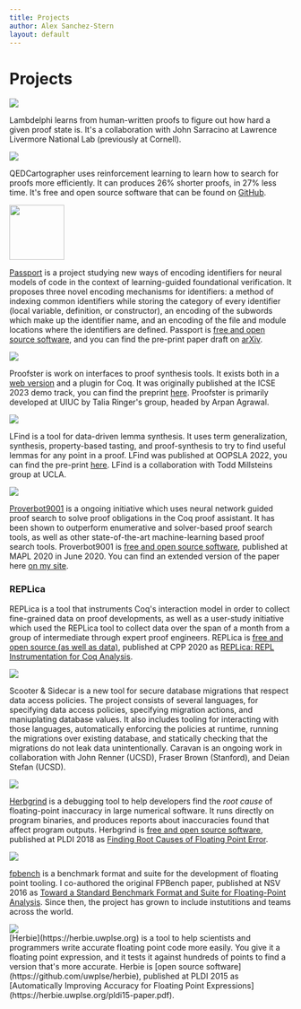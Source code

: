 ```yaml
---
title: Projects
author: Alex Sanchez-Stern
layout: default
---
```


Projects
========
<div markdown="1" class="project">
<img src="{{ site.url }}{{ site.baseurl }}/images/lambdelphi.png" class="projectlogo"/>

<div markdown="1" class="projectdesc">

Lambdelphi learns from human-written proofs to figure out how hard a
given proof state is. It's a collaboration with John Sarracino at
Lawrence Livermore National Lab (previously at Cornell).

</div>
</div>
<div markdown="1" class="project">
<img src="{{ site.url }}{{ site.baseurl }}/images/qedcartographer-logo.png" class="projectlogo"/>

<div markdown="1" class="projectdesc">

QEDCartographer uses reinforcement learning to learn how to search for
proofs more efficiently. It can produces 26% shorter proofs, in 27%
less time. It's free and open source software that can be found on
[GitHub](https://github.com/UCSD-PL/proverbot9001/tree/qedcartographer).

</div>
</div>

<div markdown="1" class="project">
<img src="{{ site.url }}{{ site.baseurl }}/images/passport.png" style="height:7em;width:auto;" class="projectlogo"/>

<div markdown="1" class="projectdesc">

[Passport](https://github.com/LASER-UMASS/Passport/) is a project
studying new ways of encoding identifiers for neural models of code in
the context of learning-guided foundational verification. It proposes
three novel encoding mechanisms for identifiers: a method of indexing
common identifiers while storing the category of every identifier
(local variable, definition, or constructor), an encoding of the
subwords which make up the identifier name, and an encoding of the
file and module locations where the identifiers are defined. Passport
is [free and open source
software](https://github.com/LASER-UMASS/Passport/), and you can find
the pre-print paper draft on
[arXiv](https://arxiv.org/abs/2204.10370).
</div>
</div>
<div markdown="1" class="project">
<img src="{{ site.url }}{{ site.baseurl }}/images/proofster.png", class="projectlogo"/>
<div markdown="1" class="projectdesc">

Proofster is work on interfaces to proof synthesis tools. It exists
both in a [web version](https://proofster.cs.umass.edu) and a plugin
for Coq. It was originally published at the ICSE 2023 demo track, you
can find the preprint [here](papers/proofster.pdf). Proofster is
primarily developed at UIUC by Talia Ringer's group, headed by Arpan
Agrawal.

</div>
</div>

<div markdown="1" class="project">
<img src="{{ site.url }}{{ site.baseurl }}/images/lfind.png", class="projectlogo"/>
<div markdown="1" class="projectdesc">

LFind is a tool for data-driven lemma synthesis. It uses term
generalization, synthesis, property-based tasting, and proof-synthesis
to try to find useful lemmas for any point in a proof. LFind was
published at OOPSLA 2022, you can find the pre-print
[here](papers/lfind-oopsla22-preprint.pdf). LFind is a collaboration
with Todd Millsteins group at UCLA.

</div>
</div>

<div markdown="1" class="project">

<img src="https://proverbot9001.ucsd.edu/images/proverbot9001-logo-with-text.png" class="projectlogo"/>

<div markdown="1" class="projectdesc">

[Proverbot9001](https://proverbot9001.ucsd.edu) is a ongoing initiative
which uses neural network guided proof search to solve proof
obligations in the Coq proof assistant. It has been shown to
outperform enumerative and solver-based proof search tools, as well as
other state-of-the-art machine-learning based proof search
tools. Proverbot9001 is [free and open source
software](https://github.com/UCSD-PL/proverbot9001), published at MAPL
2020 in June 2020. You can find an extended version of the paper here
[on my site](papers/proverbot9001.pdf).

</div>
</div>

### REPLica

REPLica is a tool that instruments Coq's interaction model in order to
collect fine-grained data on proof developments, as well as a
user-study initiative which used the REPLica tool to collect data over
the span of a month from a group of intermediate through expert proof
engineers. REPLica is [free and open source (as well as
data)](https://github.com/uwplse/coq-change-analytics), published at
CPP 2020 as [REPLica: REPL Instrumentation for Coq
Analysis](papers/replica.pdf).

<div markdown="1" class="project">
<img src="{{ site.url }}{{ site.baseurl }}/images/caravan-placeholder-logo.png" class="projectlogo"/>

<div markdown="1" class="projectdesc">

Scooter & Sidecar is a new tool for secure database migrations that
respect data access policies. The project consists of several
languages, for specifying data access policies, specifying migration
actions, and maniuplating database values. It also includes tooling
for interacting with those languages, automatically enforcing the
policies at runtime, running the migrations over existing database,
and statically checking that the migrations do not leak data
unintentionally. Caravan is an ongoing work in collaboration with John
Renner (UCSD), Fraser Brown (Stanford), and Deian Stefan (UCSD).

</div>
</div>


<div markdown="1" class="project">
<img src="{{ site.url }}{{ site.baseurl }}/images/herbgrind_logo.png" class="projectlogo"/>

<div markdown="1" class="projectdesc">

[Herbgrind](http://herbgrind.ucsd.edu) is a debugging tool to help
developers find the *root cause* of floating-point inaccuracy in large
numerical software. It runs directly on program binaries, and produces
reports about inaccuracies found that affect program
outputs. Herbgrind is [free and open source
software](https://github.com/uwplse/herbgrind), published at PLDI 2018
as [Finding Root Causes of Floating Point
Error](http://herbgrind.ucsd.edu/herbgrind-pldi18.pdf).

</div>
</div>

<div markdown="1" class="project">
<img src="https://fpbench.org/img/logo.png" class="projectlogo"/>

<div markdown="1" class="projectdesc">

[fpbench](https://fpbench.org) is a benchmark format and suite for the
development of floating point tooling. I co-authored the original
FPBench paper, published at NSV 2016 as [Toward a Standard Benchmark
Format and Suite for Floating-Point
Analysis](https://fpbench.org/nsv16-paper.pdf). Since then, the project
has grown to include instutitions and teams across the world.

</div>
</div>

<div markdown="1" class="project">
<img src="https://herbie.uwplse.org/logo.png" class="projectlogo"/>

<div markdown="1" class="projectdesc">
[Herbie](https://herbie.uwplse.org) is a tool to help scientists and
programmers write accurate floating point code more easily. You give
it a floating point expression, and it tests it against hundreds of
points to find a version that's more accurate. Herbie is [open source
software](https://github.com/uwplse/herbie), published at PLDI 2015 as
[Automatically Improving Accuracy for Floating Point
Expressions](https://herbie.uwplse.org/pldi15-paper.pdf).

</div>
</div>
